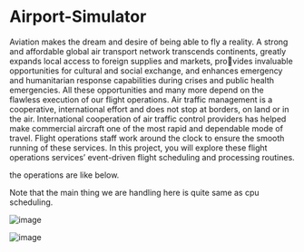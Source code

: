 # Airport-Simulator

Aviation makes the dream and desire of being able to fly a reality. A strong and affordable global air
transport network transcends continents, greatly expands local access to foreign supplies and markets, provides invaluable opportunities for cultural and social exchange, and enhances emergency and humanitarian
response capabilities during crises and public health emergencies. All these opportunities and many more
depend on the flawless execution of our flight operations.
Air traffic management is a cooperative, international effort and does not stop at borders, on land
or in the air. International cooperation of air traffic control providers has helped make commercial aircraft
one of the most rapid and dependable mode of travel. Flight operations staff work around the clock to
ensure the smooth running of these services. In this project, you will explore these flight operations services’
event-driven flight scheduling and processing routines.
 
the operations are like below. 

Note that the main thing we are handling here is quite same as cpu scheduling.

![image](https://user-images.githubusercontent.com/108425372/215768150-328d37fe-f244-4d6b-bd65-ffe23998035b.png)

![image](https://user-images.githubusercontent.com/108425372/215768357-348a4b8e-6b1e-4c0d-beaa-7ba87276f657.png)
